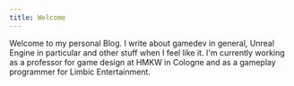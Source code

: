 ```yaml
---
title: Welcome
---
```

Welcome to my personal Blog. I write about gamedev in general, Unreal Engine in particular and other stuff when I feel like it.
I'm currently working as a professor for game design at HMKW in Cologne and as a gameplay programmer for Limbic Entertainment.
